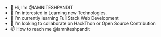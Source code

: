 - 👋 Hi, I’m @IAMNITESHPANDIT
- 👀 I’m interested in Learning new Technologies.
- 🌱 I’m currently learning Full Stack Web Development
- 💞️ I’m looking to collaborate on HackThon or Open Source Contribution
- 📫 How to reach me @iamniteshpandit

<!---
IAMNITESHPANDIT/IAMNITESHPANDIT is a ✨ special ✨ repository because its `README.md` (this file) appears on your GitHub profile.
You can click the Preview link to take a look at your changes.
--->
